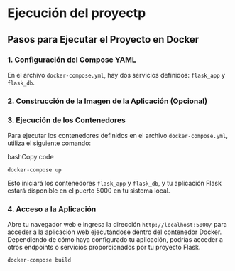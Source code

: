 # Ejecución del proyectp



## Pasos para Ejecutar el Proyecto en Docker



### 1. Configuración del Compose YAML

En el archivo `docker-compose.yml`, hay dos servicios definidos: `flask_app` y `flask_db`. 

### 2. Construcción de la Imagen de la Aplicación (Opcional)

### 3\. Ejecución de los Contenedores

Para ejecutar los contenedores definidos en el archivo `docker-compose.yml`, utiliza el siguiente comando:

bashCopy code

`docker-compose up`

Esto iniciará los contenedores `flask_app` y `flask_db`, y tu aplicación Flask estará disponible en el puerto 5000 en tu sistema local.

### 4\. Acceso a la Aplicación

Abre tu navegador web e ingresa la dirección `http://localhost:5000/` para acceder a la aplicación web ejecutándose dentro del contenedor Docker. Dependiendo de cómo haya configurado tu aplicación, podrías acceder a otros endpoints o servicios proporcionados por tu proyecto Flask.



```bash
docker-compose build



